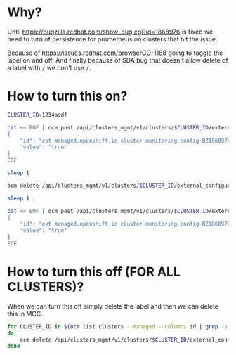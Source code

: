 # Why?

Until https://bugzilla.redhat.com/show_bug.cgi?id=1868976 is fixed we need to turn of persistence for prometheus on clusters that hit the issue.

Because of https://issues.redhat.com/browse/CO-1188 going to toggle the label on and off.
And finally because of SDA bug that doesn't allow delete of a label with `/` we don't use `/`.

# How to turn this on?

```bash
CLUSTER_ID=1234asdf

cat << EOF | ocm post /api/clusters_mgmt/v1/clusters/$CLUSTER_ID/external_configuration/labels
{
    "id": "ext-managed.openshift.io-cluster-monitoring-config-BZ1868976",
    "value": "true"
}
EOF

sleep 1

ocm delete /api/clusters_mgmt/v1/clusters/$CLUSTER_ID/external_configuration/labels/ext-managed.openshift.io-cluster-monitoring-config-BZ1868976

sleep 1

cat << EOF | ocm post /api/clusters_mgmt/v1/clusters/$CLUSTER_ID/external_configuration/labels
{
    "id": "ext-managed.openshift.io-cluster-monitoring-config-BZ1868976",
    "value": "true"
}
EOF
```

# How to turn this off (FOR ALL CLUSTERS)?

When we can turn this off simply delete the label and then we can delete this in MCC.

```bash
for CLUSTER_ID in $(ocm list clusters --managed --columns id | grep -v ^ID);
do
    ocm delete /api/clusters_mgmt/v1/clusters/$CLUSTER_ID/external_configuration/labels/ext-managed.openshift.io-cluster-monitoring-config-BZ1868976 || true
done
```
